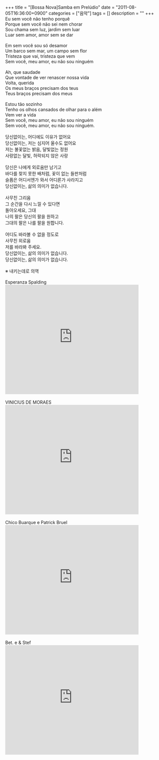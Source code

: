 +++
title = "[Bossa Nova]Samba em Prelúdio"
date = "2011-08-05T16:36:00+0900"
categories = ["음악"]
tags = []
description = ""
+++
<span class="copyright_entry" style="display:block;" title="[Bossa Nova]Samba em Prelúdio@@**@@http://shed.egloos.com/3708271"></span>Eu sem você não tenho porquê
<br>Porque sem você não sei nem chorar
<br>Sou chama sem luz, jardim sem luar
<br>Luar sem amor, amor sem se dar
<br>
<br>Em sem você sou só desamor
<br>Um barco sem mar, um campo sem flor
<br>Tristeza que vai, tristeza que vem
<br>Sem você, meu amor, eu não sou ninguém
<br>
<br>Ah, que saudade
<br>Que vontade de ver renascer nossa vida
<br>Volta, querida
<br>Os meus braços precisam dos teus
<br>Teus braços precisam dos meus
<br>
<br>Estou tão sozinho
<br>Tenho os olhos cansados de olhar para o além
<br>Vem ver a vida
<br>Sem você, meu amor, eu não sou ninguém
<br>Sem você, meu amor, eu não sou ninguém.
<br>
<br>당신없이는, 어디에도 이유가 없어요
<br>당신없이는, 저는 심지어 울수도 없어요
<br>저는 불꽃없는 밝음, 달빛없는 정원
<br>사랑없는 달빛, 허락되지 않은 사랑
<br>
<br>당신은 나에게 외로움만 남기고
<br>바다를 찾지 못한 배처럼, 꽃이 없는 들판처럼
<br>슬픔은 어디서엔가 와서 어디론가 사라지고
<br>당신없이는, 삶의 의미가 없습니다.
<br>
<br>사무친 그리움
<br>그 순간을 다시 느낄 수 있다면
<br>돌아오세요, 그대
<br>나의 팔은 당신의 팔을 원하고
<br>그대의 팔은 나를 팔을 원합니다.
<br>
<br>어디도 바라볼 수 없을 정도로
<br>사무친 외로움
<br>저를 바라봐 주세요.
<br>당신없이는, 삶의 의미가 없습니다.
<br>당신없이는, 삶의 의미가 없습니다.
<br>
<br>※ 내키는데로 의역
<br>
<br>Esperanza Spalding
<br>
<embed src="http://www.youtube.com/v/ZViAreFHevk?version=3&amp;hl=ko_KR" type="application/x-shockwave-flash" width="425" height="349" allowscriptaccess="always" allowfullscreen="true">
<br>
<br>VINICIUS DE MORAES
<br>
<embed src="http://www.youtube.com/v/_RzuC5ttoFw?version=3&amp;hl=ko_KR" type="application/x-shockwave-flash" width="425" height="349" allowscriptaccess="always" allowfullscreen="true">
<br>
<br>Chico Buarque e Patrick Bruel
<br>
<embed src="http://www.youtube.com/v/oi9wUWwFuLg?version=3&amp;hl=ko_KR" type="application/x-shockwave-flash" width="425" height="349" allowscriptaccess="always" allowfullscreen="true">
<br>
<br>Bet. e &amp; Stef
<br>
<embed src="http://www.youtube.com/v/UWSNwGmxydg?version=3&amp;hl=ko_KR" type="application/x-shockwave-flash" width="425" height="349" allowscriptaccess="always" allowfullscreen="true"> 
<!--
       <rdf:RDF xmlns:rdf="http://www.w3.org/1999/02/22-rdf-syntax-ns#"
		    xmlns:dc="http://purl.org/dc/elements/1.1/"
		    xmlns:trackback="http://madskills.com/public/xml/rss/module/trackback/">
       <rdf:Description
	        rdf:about="http://shed.egloos.com/3708271"
	        dc:identifier="http://shed.egloos.com/3708271"
	        dc:title="[Bossa Nova]Samba em Prelúdio"
	        trackback:ping="http://shed.egloos.com/tb/3708271"/>
       </rdf:RDF>
       -->

<ul></ul>